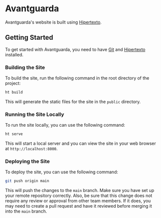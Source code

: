 # Avantguarda
Avantguarda's website is built using [Hipertexto](https://github.com/avantguarda/hipertexto).


## Getting Started
To get started with Avantguarda, you need to have [Git](https://git-scm.com) and [Hipertexto](https://github.com/avantguarda/hipertexto) installed. 

### Building the Site
To build the site, run the following command in the root directory of the project:

```bash
ht build
```

This will generate the static files for the site in the `public` directory.

### Running the Site Locally
To run the site locally, you can use the following command:

```bash
ht serve
```

This will start a local server and you can view the site in your web browser at `http://localhost:8000`.

### Deploying the Site
To deploy the site, you can use the following command:

```bash
git push origin main
```

This will push the changes to the `main` branch. Make sure you have set up your remote repository correctly. Also, be sure that this change does not require any review or approval from other team members. If it does, you may need to create a pull request and have it reviewed before merging it into the `main` branch.
